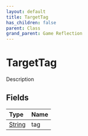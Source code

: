 ```yaml
---
layout: default
title: TargetTag
has_children: false
parent: Class
grand_parent: Game Reflection
---
```

# TargetTag
Description 

## Fields

| Type | Name |
|:----------|:--------------|
| [String](/riftbreaker-wiki/docs/game-reflection/components/string/) | tag |


